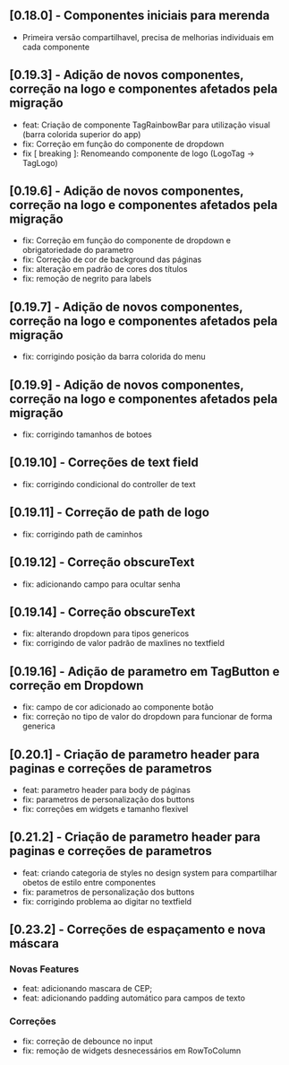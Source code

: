 ## [0.18.0] - Componentes iniciais para merenda

* Primeira versão compartilhavel, precisa de melhorias individuais em cada componente

## [0.19.3] - Adição de novos componentes, correção na logo e componentes afetados pela migração

* feat: Criação de componente TagRainbowBar para utilização visual (barra colorida superior do app)
* fix: Correção em função do componente de dropdown
* fix [ breaking ]: Renomeando componente de logo (LogoTag -> TagLogo)

## [0.19.6] - Adição de novos componentes, correção na logo e componentes afetados pela migração

* fix: Correção em função do componente de dropdown e obrigatoriedade do parametro
* fix: Correção de cor de background das páginas
* fix: alteração em padrão de cores dos títulos
* fix: remoção de negrito para labels

## [0.19.7] - Adição de novos componentes, correção na logo e componentes afetados pela migração

* fix: corrigindo posição da barra colorida do menu 

## [0.19.9] - Adição de novos componentes, correção na logo e componentes afetados pela migração

* fix: corrigindo tamanhos de botoes 

## [0.19.10] - Correções de text field

* fix: corrigindo condicional do controller de text 

## [0.19.11] - Correção de path de logo

* fix: corrigindo path de caminhos

## [0.19.12] - Correção obscureText

* fix: adicionando campo para ocultar senha

## [0.19.14] - Correção obscureText

* fix: alterando dropdown para tipos genericos
* fix: corrigindo de valor padrão de maxlines no textfield
## [0.19.16] - Adição de parametro em TagButton e correção em Dropdown

* fix: campo de cor adicionado ao componente botão 
* fix: correção no tipo de valor do dropdown para funcionar de forma generica

## [0.20.1] - Criação de parametro header para paginas e correções de parametros

* feat: parametro header para body de páginas
* fix: parametros de personalização dos buttons
* fix: correções em widgets e tamanho flexivel

## [0.21.2] - Criação de parametro header para paginas e correções de parametros

* feat: criando categoria de styles no design system para compartilhar obetos de
        estilo entre componentes
* fix: parametros de personalização dos buttons
* fix: corrigindo problema ao digitar no textfield


## [0.23.2] - Correções de espaçamento e nova máscara 

### Novas Features
* feat: adicionando mascara de CEP;
* feat: adicionando padding automático para campos de texto
### Correções
* fix: correção de debounce no input
* fix: remoção de widgets desnecessários em RowToColumn

